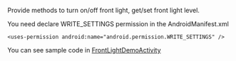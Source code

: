 Provide methods to turn on/off front light, get/set front light level.

You need declare WRITE_SETTINGS permission in the AndroidManifest.xml

`<uses-permission android:name="android.permission.WRITE_SETTINGS" />`

You can see sample code in [FrontLightDemoActivity](https://github.com/onyx-intl/OnyxAndroidSample/blob/master/app/sample/src/main/java/com/onyx/android/sample/FrontLightDemoActivity.java)